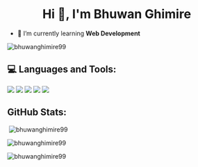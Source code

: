<h1 align="center">Hi 👋, I'm Bhuwan Ghimire</h1>


- 🌱 I’m currently learning **Web Development**
  
<p align="left"> <img src="https://komarev.com/ghpvc/?username=bhuwanghimire99&label=Profile%20views&color=0e75b6&style=flat" alt="bhuwanghimire99" /> </p>

<p align="left">
</p>

## :computer:	Languages and Tools:
<p align="left"> 

  <img src="https://img.shields.io/badge/C-00599C?style=for-the-badge&logo=c&logoColor=white"/> 
  <img src="https://img.shields.io/badge/C%2B%2B-00599C?style=for-the-badge&logo=c%2B%2B&logoColor=white"/> 
 <img src="https://img.shields.io/badge/CSS3-1572B6?style=for-the-badge&logo=css3&logoColor=white"/> <img src="https://img.shields.io/badge/JavaScript-323330?style=for-the-badge&logo=javascript&logoColor=F7DF1E"/>    <img src="https://img.shields.io/badge/GIT-E44C30?style=for-the-badge&logo=git&logoColor=white"/> </p>


## GitHub Stats: 
<p>&nbsp;<img align="center" src="https://github-readme-stats-git-masterrstaa-rickstaa.vercel.app/api?username=bhuwanghimire99&theme=dark" alt="bhuwanghimire99" /></p>

<p><img align="center" src="https://github-readme-streak-stats.herokuapp.com/?user=bhuwanghimire99&theme=dark" alt="bhuwanghimire99" /></p>

<p><img align="left" src="https://github-readme-stats.vercel.app/api/top-langs/?username=bhuwanghimire99&theme=dark" alt="bhuwanghimire99" /></p>
